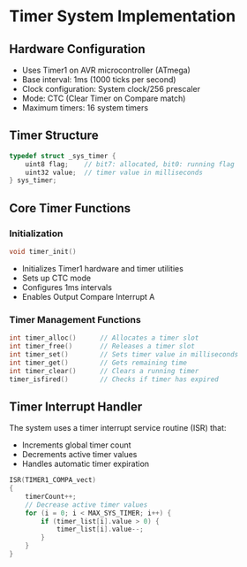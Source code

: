 # Timer System Implementation

## Hardware Configuration
- Uses Timer1 on AVR microcontroller (ATmega)
- Base interval: 1ms (1000 ticks per second)
- Clock configuration: System clock/256 prescaler
- Mode: CTC (Clear Timer on Compare match)
- Maximum timers: 16 system timers

## Timer Structure
```c
typedef struct _sys_timer {
    uint8 flag;    // bit7: allocated, bit0: running flag
    uint32 value;  // timer value in milliseconds
} sys_timer;
```

## Core Timer Functions

### Initialization
```c
void timer_init()
```
- Initializes Timer1 hardware and timer utilities
- Sets up CTC mode
- Configures 1ms intervals
- Enables Output Compare Interrupt A

### Timer Management Functions
```c
int timer_alloc()      // Allocates a timer slot
int timer_free()       // Releases a timer slot
int timer_set()        // Sets timer value in milliseconds
int timer_get()        // Gets remaining time
int timer_clear()      // Clears a running timer
timer_isfired()        // Checks if timer has expired
```

## Timer Interrupt Handler

The system uses a timer interrupt service routine (ISR) that:
- Increments global timer count
- Decrements active timer values
- Handles automatic timer expiration

```c
ISR(TIMER1_COMPA_vect)
{
    timerCount++;
    // Decrease active timer values
    for (i = 0; i < MAX_SYS_TIMER; i++) {
        if (timer_list[i].value > 0) {
            timer_list[i].value--;
        }
    }
}
```
